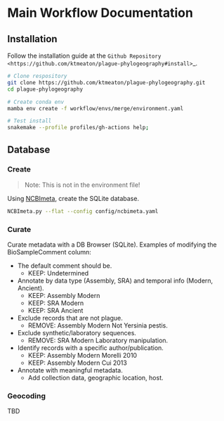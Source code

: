 # Main Workflow Documentation

## Installation

Follow the installation guide at the `Github Repository <https://github.com/ktmeaton/plague-phylogeography#install>`_.

```bash
# Clone respository
git clone https://github.com/ktmeaton/plague-phylogeography.git
cd plague-phylogeography

# Create conda env
mamba env create -f workflow/envs/merge/environment.yaml

# Test install
snakemake --profile profiles/gh-actions help;
```

## Database

### Create

> Note: This is not in the environment file!

Using [NCBImeta](https://github.com/ktmeaton/NCBImeta), create the SQLite database.

```bash
NCBImeta.py --flat --config config/ncbimeta.yaml
```

### Curate

Curate metadata with a DB Browser (SQLite). Examples of modifying the BioSampleComment column:

- The default comment should be.
  - KEEP: Undetermined
- Annotate by data type (Assembly, SRA) and temporal info (Modern, Ancient).
  - KEEP: Assembly Modern
  - KEEP: SRA Modern
  - KEEP: SRA Ancient
- Exclude records that are not plague.
  - REMOVE: Assembly Modern Not Yersinia pestis.
- Exclude synthetic/laboratory sequences.
  - REMOVE: SRA Modern Laboratory manipulation.
- Identify records with a specific author/publication.
  - KEEP: Assembly Modern Morelli 2010
  - KEEP: Assembly Modern Cui 2013
- Annotate with meaningful metadata.
  - Add collection data, geographic location, host.

### Geocoding

TBD
